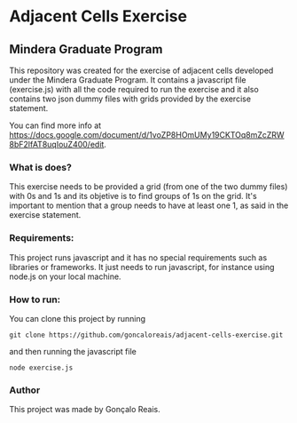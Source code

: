 # Adjacent Cells Exercise
## Mindera Graduate Program

This repository was created for the exercise of adjacent cells developed under the Mindera Graduate Program. It contains a javascript file (exercise.js) with all the code required to run the exercise and it also contains two json dummy files with grids provided by the exercise statement.

You can find more info at https://docs.google.com/document/d/1voZP8HOmUMy19CKTOq8mZcZRW8bF2lfAT8uqIouZ400/edit.

### What is does?
This exercise needs to be provided a grid (from one of the two dummy files) with 0s and 1s and its objetive is to find groups of 1s on the grid. It's important to mention that a group needs to have at least one 1, as said in the exercise statement.

### Requirements:
This project runs javascript and it has no special requirements such as libraries or frameworks. It just needs to run javascript, for instance using node.js on your local machine.

### How to run:
You can clone this project by running 
```
git clone https://github.com/goncaloreais/adjacent-cells-exercise.git
```
and then running the javascript file
```
node exercise.js
```
### Author
This project was made by Gonçalo Reais.



